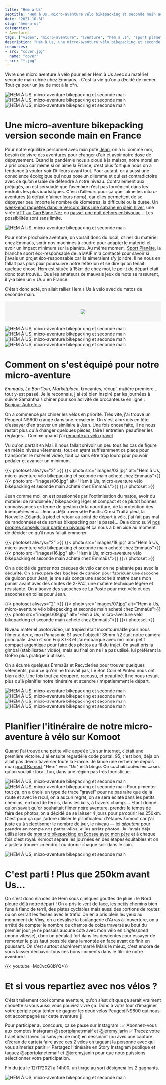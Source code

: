 ```yaml
---
title: "Hem à Us"
seotitle: "Hem à Us, micro-aventure vélo bikepacking et seconde main acheté chez Emmaüs"
date: "2021-10-31"
slug: "hem-a-us"
categories:
- Aventures
tags: ["video", "micro-aventure", "aventure", "hem à us", "sport planete", "mais", "france", "vélo", "bikepacking", "Peugeot", "ns600", "ns550"]
description: "Hem à Us, une micro-aventure vélo bikepacking et seconde main de 250km avec du matériel acheté chez Emmaüs"
resources:
- src: "cover.jpg"
  name: "cover"
- src: "*.jpg"
---
```

Vivre une micro aventure à vélo pour relier Hem à Us avec du matériel seconde main chiné chez Emmaüs... C'est la vie qu'on a décidé de mener. Tout ça pour un jeu de mot à la c*n.

![HEM À US, micro-aventure bikepacking et seconde main](images/08.jpg)
![HEM À US, micro-aventure bikepacking et seconde main](images/11.jpg)
![HEM À US, micro-aventure bikepacking et seconde main](images/22.jpg)

# Une micro-aventure bikepacking version seconde main en France

Pour notre équilibre personnel avec mon pote [Jean](https://instagram.com/jean_hac), on a lui comme moi, besoin de vivre des aventures pour changer d'air et avoir notre dose de dépaysement.  Quand la pandémie nous a cloué à la maison, notre moral en a pris coup car même si on aime la France, c’est plus fort que nous on a tendance à vouloir voir l’Ailleurs avant tout. Pour autant, on a aussi une conscience écologique qui nous pose un dilemme et qui est contradictoire avec ce qu’on essaie de défendre à notre niveau. Contrairement aux préjugés, on est persuadé que l’aventure n’est pas forcément dans les endroits les plus touristiques. C'est d'ailleurs pour ça que j'aime les micro-aventures (à défaut d'aimer leurs noms), car elles permettent de se dépayser peu importe le nombre de kilomètres, la difficulté ou la durée. Un [week-end raquettes dans le Vercors dans une cabane en plein hiver](https://jeremyjanin.com/microaventure-raquettes-et-nuit-en-cabane-dans-le-vercors/), une virée [VTT au Cap Blanc Nez](https://jeremyjanin.com/aller-faire-un-tour-au-cap-blanc-nez-en-vtt-et-gravel/) ou [passer une nuit dehors en bivouac](https://jeremyjanin.com/les-bivouacs/)... Les possibilités sont sans limite.

![HEM À US, micro-aventure bikepacking et seconde main](images/14.jpg)

Pour notre prochaine aventure, on voulait donc du local, chiner du matériel chez Emmaüs, sortir nos machines à coudre pour adapter le matériel et avoir un impact minimum sur la planète.
Au même moment, [Sport Planète](https://instagram.com/sportplanetemaif), la branche sport éco-responsable de la MAIF m'a contacté pour savoir si j'avais un projet éco-responsable car ils aimeraient s'y joindre. Il ne nous en fallait pas plus pour poursuivre notre réflexion et se dire qu'on tenait quelque chose. Hem est située à 15km de chez moi, le point de départ était donc tout trouvé… Que les amateurs de mauvais jeux de mots se rassurent, il y-a bien un « Us » en France.

C’était donc acté, on allait rallier Hem à Us à vélo avec du matos de seconde main.

<div style="max-width: 57rem!important; background-color: #F3F3F3;border:1px solid #F3F3F3;padding:24px;text-align:center;"><a href="https://entreprise.maif.fr/engagements/environnement/promouvoir-sport-ecoresponsable" target="_blank" style="border-bottom: none;"><img src="sportplanete.png" ></a></div>

![HEM À US, micro-aventure bikepacking et seconde main](images/12.jpg)
![HEM À US, micro-aventure bikepacking et seconde main](images/17.jpg)
![HEM À US, micro-aventure bikepacking et seconde main](images/23.jpg)
![HEM À US, micro-aventure bikepacking et seconde main](images/05.jpg)

# Comment on s'est équipé pour notre micro-aventure

_Emmaüs_, _Le Bon Coin_, _Marketplace_, brocantes, récup', matière première... tout y-est passé. Je le reconnais, j'ai été bien inspiré par les journées à suivre Samantha à chiner pour son activité de brocanteuse en ligne : [Bonjour Autrefois](https://instagram.com/bonjourautrefois).

On a commencé par chiner les vélos en priorité. Très vite, j'ai trouvé un Peugeot NS600 orange dans une recyclerie. On s'est alors mis en tête d'essayer d'en trouver un similaire à Jean. Une fois chose faite, il ne nous restait plus qu'à changer quelques pièces, faire l'entretien, peaufiner les réglages... Comme quand j'ai [remonté un vélo gravel](https://jeremyjanin.com/remonter-un-velo-gravel-de-mes-propres-mains/)

Vu qu'on partait en Mai, il nous fallait prévoir un peu tous les cas de figure en météo niveau vêtements, tout en ayant suffisamment de place pour transporter le matériel vidéo, tout ça sans être trop lourd pour pouvoir pédaler et avancer un minimum.

{{< photoset always="2" >}} {{< photo src="images/03.jpg" alt="Hem à Us, micro-aventure vélo bikepacking et seconde main acheté chez Emmaüs">}} {{< photo src="images/06.jpg" alt="Hem à Us, micro-aventure vélo bikepacking et seconde main acheté chez Emmaüs">}} {{</ photoset >}}

Jean comme moi, on est passionnés par l'optimisation du matos, avoir du matériel de randonnée / bikepacking léger et compact et de plutôt bonnes connaissances en terme de gestion de la nourriture, de la protection des intempéries etc... Jean a déjà traversé le Pacific Crest Trail à pied, la Nouvelle-Zélande à pied et retour au point de départ à vélo, j'ai fait pas mal de randonnées et de sorties bikepacking par le passé... On a donc suivi [nos propres conseils pour partir en bivouac](https://jeremyjanin.com/conseils-preparer-partir-en-randonnee-bivouac/) et ça nous a bien aidé au moment de décider ce qu'il nous fallait emmener.

{{< photoset always="2" >}} {{< photo src="images/18.jpg" alt="Hem à Us, micro-aventure vélo bikepacking et seconde main acheté chez Emmaüs">}} {{< photo src="images/16.jpg" alt="Hem à Us, micro-aventure vélo bikepacking et seconde main acheté chez Emmaüs">}} {{</ photoset >}}

On a décidé de garder nos casques de vélo car on ne plaisante pas avec la sécurité. On a récupéré des bâches de camion pour fabriquer une sacoche de guidon pour Jean, je me suis conçu une sacoche à mettre dans mon panier avant avec des chutes de X-PAC, une matière technique légère et résistante. On a trouvé des sacoches de La Poste pour mon vélo et des sacoches en toiles pour Jean.

{{< photoset always="2" >}} {{< photo src="images/07.jpg" alt="Hem à Us, micro-aventure vélo bikepacking et seconde main acheté chez Emmaüs">}} {{< photo src="images/09.jpg" alt="Hem à Us, micro-aventure vélo bikepacking et seconde main acheté chez Emmaüs">}} {{</ photoset >}}

Niveau matériel photo/vidéo, un trépied était incontournable pour nous filmer à deux, mon Panasonic S1 avec l'objectif 35mm f/2 était notre caméra principale. Jean et son Fuji XT-3 et j'ai embarqué avec moi mon petit compact argentique pour faire des photos au fil du trajet. On avait pris la gimbal (stabilisateur vidéo), mais au final on ne l'a pas utilisé, lui préférant la GoPro plus pratique à utiliser.

On a écumé quelques Emmaüs et Recycleries pour trouver quelques vêtements, pour ce qu'on ne trouvait pas, Le Bon Coin et Vinted nous ont bien aidé. Une fois tout ça récupéré, recousu, et peaufiné. Il ne nous restait plus qu'à planifier notre itinéraire et attendre (im)patiemment le départ.


![HEM À US, micro-aventure bikepacking et seconde main](images/04.jpg)
![HEM À US, micro-aventure bikepacking et seconde main](images/01.jpg)
![HEM À US, micro-aventure bikepacking et seconde main](images/15.jpg)
![HEM À US, micro-aventure bikepacking et seconde main](images/20.jpg)


# Planifier l'itinéraire de notre micro-aventure à vélo sur Komoot

Quand j'ai trouvé une petite ville appelée Us sur internet, c'était une première victoire. J'ai ensuite regardé le code postal. 95, c'est bon, déjà on allait pas devoir traverser toute la France. Je lance une recherche depuis mon [profil Komoot](https://www.komoot.fr/user/739261110267?ref=wud) "Hem" vers "Us" et là bingo. On cochait toutes les cases qu'on voulait : local, fun, dans une région pas très touristique.

![HEM À US, micro-aventure bikepacking et seconde main](images/komoot01.png)
![HEM À US, micro-aventure bikepacking et seconde main](images/komoot02.png)
Pour pimenter tout ça, on a choisi un type de trace "gravel" pour ne pas faire que de la route et avec le recul, on a aucun regret, on se sera éclaté dans les petits chemins, en bord de terrils, dans les bois, à travers champs... Étant donné qu'on savait qu'on souhaitait filmer notre aventure, prendre le temps de faire des photos, on a décidé de se laisser 4 jours pour parcourir les 250km. C'est pour ça que j'adore utiliser le planificateur d'étapes Komoot car j'ai juste eu à sélectionner le nombre de jour, le niveau — ici _débutant_ pour prendre en compte nos petits vélos, et les arrêts photos. Je l'avais déjà utilisé lors de [mon trip bikepacking en Écosse avec mon père](https://jeremyjanin.com/bikepacking-fatbike-en-ecosse-avec-mon-pere/) et à chaque fois c'est royal. Komoot sépare les journées en des étapes équitables et on a juste à trouver un endroit où dormir chaque soir dans le coin.

![HEM À US, micro-aventure bikepacking et seconde main](images/13.jpg)

# C'est parti ! Plus que 250km avant Us...

On s'est donc élancés de Hem sous quelques gouttes de pluie : le Nord pleure déjà notre départ ! On a pris le vent de face, les petits chemins bien funs à flanc de terril, des pistes cyclables mais aussi des portions de routes où on serrait les fesses avec le trafic. On en a pris plein les yeux au monument de Vimy, on a dévalisé la boulangerie d'Arras à l'ouverture, on a arrêté de compter le nombre de champs de colza traversé au bout du premier jour, je ne passais aucune côte avec mon vélo en _singlespeed_ (mono vitesse), donc on pédalait fort dans les descentes pour essayer de remonter le plus haut possible dans la montée en face avant de finir en poussant. On s'est surtout sacrément marré !Mais le mieux, c'est encore de vous laisser découvrir tous ces bons moments dans le film de notre aventure !

<div>
{{< youtube -McCvcG8bYQ>}}
</div>

# Et si vous repartiez avec nos vélos ?

C’était tellement cool comme aventure, qu’on s’est dit que ça serait vraiment chouette si vous aussi vous pouviez vivre ça. Donc à votre tour d’imaginer votre périple pour tenter de gagner les deux vélos Peugeot NS600 qui nous ont accompagné sur cette aventure 🔧

Pour participer au concours, ça se passe sur Instagram :
✅ Abonnez-vous aux comptes Instagram [@sportplanetemaif](https://instagram.com/sportplanetemaif) et [@jeremy.janin](https://instagram.com/jeremy.janin)
✅ Tracez votre trajet idéal (avec ou sans jeu de mot) en dessinant (ou avec une capture d’écran de carte)à faire avec ces 2 vélos en taguant la personne avec qui vous aimeriez partir
✅ Partagez l’itinéraire en Story Instagram publique et taguez @sportplanetemaif et @jeremy.janin pour que nous puissions sélectionner votre participation.

Fin du jeu le 12/11/2021 à 14h00, un tirage au sort désignera les 2 gagnants.

![HEM À US, micro-aventure bikepacking et seconde main](images/21.jpg)
